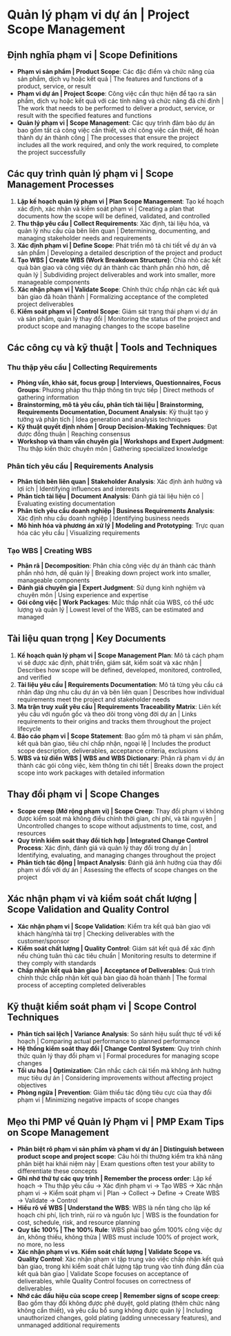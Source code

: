 # Quản lý phạm vi dự án | Project Scope Management

## Định nghĩa phạm vi | Scope Definitions
- **Phạm vi sản phẩm | Product Scope**: Các đặc điểm và chức năng của sản phẩm, dịch vụ hoặc kết quả | The features and functions of a product, service, or result
- **Phạm vi dự án | Project Scope**: Công việc cần thực hiện để tạo ra sản phẩm, dịch vụ hoặc kết quả với các tính năng và chức năng đã chỉ định | The work that needs to be performed to deliver a product, service, or result with the specified features and functions
- **Quản lý phạm vi | Scope Management**: Các quy trình đảm bảo dự án bao gồm tất cả công việc cần thiết, và chỉ công việc cần thiết, để hoàn thành dự án thành công | The processes that ensure the project includes all the work required, and only the work required, to complete the project successfully

## Các quy trình quản lý phạm vi | Scope Management Processes
1. **Lập kế hoạch quản lý phạm vi | Plan Scope Management**: Tạo kế hoạch xác định, xác nhận và kiểm soát phạm vi | Creating a plan that documents how the scope will be defined, validated, and controlled
2. **Thu thập yêu cầu | Collect Requirements**: Xác định, tài liệu hóa, và quản lý nhu cầu của bên liên quan | Determining, documenting, and managing stakeholder needs and requirements
3. **Xác định phạm vi | Define Scope**: Phát triển mô tả chi tiết về dự án và sản phẩm | Developing a detailed description of the project and product
4. **Tạo WBS | Create WBS (Work Breakdown Structure)**: Chia nhỏ các kết quả bàn giao và công việc dự án thành các thành phần nhỏ hơn, dễ quản lý | Subdividing project deliverables and work into smaller, more manageable components
5. **Xác nhận phạm vi | Validate Scope**: Chính thức chấp nhận các kết quả bàn giao đã hoàn thành | Formalizing acceptance of the completed project deliverables
6. **Kiểm soát phạm vi | Control Scope**: Giám sát trạng thái phạm vi dự án và sản phẩm, quản lý thay đổi | Monitoring the status of the project and product scope and managing changes to the scope baseline

## Các công cụ và kỹ thuật | Tools and Techniques
### Thu thập yêu cầu | Collecting Requirements
- **Phỏng vấn, khảo sát, focus group | Interviews, Questionnaires, Focus Groups**: Phương pháp thu thập thông tin trực tiếp | Direct methods of gathering information
- **Brainstorming, mô tả yêu cầu, phân tích tài liệu | Brainstorming, Requirements Documentation, Document Analysis**: Kỹ thuật tạo ý tưởng và phân tích | Idea generation and analysis techniques
- **Kỹ thuật quyết định nhóm | Group Decision-Making Techniques**: Đạt được đồng thuận | Reaching consensus
- **Workshop và tham vấn chuyên gia | Workshops and Expert Judgment**: Thu thập kiến thức chuyên môn | Gathering specialized knowledge

### Phân tích yêu cầu | Requirements Analysis
- **Phân tích bên liên quan | Stakeholder Analysis**: Xác định ảnh hưởng và lợi ích | Identifying influences and interests
- **Phân tích tài liệu | Document Analysis**: Đánh giá tài liệu hiện có | Evaluating existing documentation
- **Phân tích yêu cầu doanh nghiệp | Business Requirements Analysis**: Xác định nhu cầu doanh nghiệp | Identifying business needs
- **Mô hình hóa và phương án xử lý | Modeling and Prototyping**: Trực quan hóa các yêu cầu | Visualizing requirements

### Tạo WBS | Creating WBS
- **Phân rã | Decomposition**: Phân chia công việc dự án thành các thành phần nhỏ hơn, dễ quản lý | Breaking down project work into smaller, manageable components
- **Đánh giá chuyên gia | Expert Judgment**: Sử dụng kinh nghiệm và chuyên môn | Using experience and expertise
- **Gói công việc | Work Packages**: Mức thấp nhất của WBS, có thể ước lượng và quản lý | Lowest level of the WBS, can be estimated and managed

## Tài liệu quan trọng | Key Documents
1. **Kế hoạch quản lý phạm vi | Scope Management Plan**: Mô tả cách phạm vi sẽ được xác định, phát triển, giám sát, kiểm soát và xác nhận | Describes how scope will be defined, developed, monitored, controlled, and verified
2. **Tài liệu yêu cầu | Requirements Documentation**: Mô tả từng yêu cầu cá nhân đáp ứng nhu cầu dự án và bên liên quan | Describes how individual requirements meet the project and stakeholder needs
3. **Ma trận truy xuất yêu cầu | Requirements Traceability Matrix**: Liên kết yêu cầu với nguồn gốc và theo dõi trong vòng đời dự án | Links requirements to their origins and tracks them throughout the project lifecycle
4. **Báo cáo phạm vi | Scope Statement**: Bao gồm mô tả phạm vi sản phẩm, kết quả bàn giao, tiêu chí chấp nhận, ngoại lệ | Includes the product scope description, deliverables, acceptance criteria, exclusions
5. **WBS và từ điển WBS | WBS and WBS Dictionary**: Phân rã phạm vi dự án thành các gói công việc, kèm thông tin chi tiết | Breaks down the project scope into work packages with detailed information

## Thay đổi phạm vi | Scope Changes
- **Scope creep (Mở rộng phạm vi) | Scope Creep**: Thay đổi phạm vi không được kiểm soát mà không điều chỉnh thời gian, chi phí, và tài nguyên | Uncontrolled changes to scope without adjustments to time, cost, and resources
- **Quy trình kiểm soát thay đổi tích hợp | Integrated Change Control Process**: Xác định, đánh giá và quản lý thay đổi trong dự án | Identifying, evaluating, and managing changes throughout the project
- **Phân tích tác động | Impact Analysis**: Đánh giá ảnh hưởng của thay đổi phạm vi đối với dự án | Assessing the effects of scope changes on the project

## Xác nhận phạm vi và kiểm soát chất lượng | Scope Validation and Quality Control
- **Xác nhận phạm vi | Scope Validation**: Kiểm tra kết quả bàn giao với khách hàng/nhà tài trợ | Checking deliverables with the customer/sponsor
- **Kiểm soát chất lượng | Quality Control**: Giám sát kết quả để xác định nếu chúng tuân thủ các tiêu chuẩn | Monitoring results to determine if they comply with standards
- **Chấp nhận kết quả bàn giao | Acceptance of Deliverables**: Quá trình chính thức chấp nhận kết quả bàn giao đã hoàn thành | The formal process of accepting completed deliverables

## Kỹ thuật kiểm soát phạm vi | Scope Control Techniques
- **Phân tích sai lệch | Variance Analysis**: So sánh hiệu suất thực tế với kế hoạch | Comparing actual performance to planned performance
- **Hệ thống kiểm soát thay đổi | Change Control System**: Quy trình chính thức quản lý thay đổi phạm vi | Formal procedures for managing scope changes
- **Tối ưu hóa | Optimization**: Cân nhắc cách cải tiến mà không ảnh hưởng mục tiêu dự án | Considering improvements without affecting project objectives
- **Phòng ngừa | Prevention**: Giảm thiểu tác động tiêu cực của thay đổi phạm vi | Minimizing negative impacts of scope changes

## Mẹo thi PMP về Quản lý Phạm vi | PMP Exam Tips on Scope Management
- **Phân biệt rõ phạm vi sản phẩm và phạm vi dự án | Distinguish between product scope and project scope**: Câu hỏi thi thường kiểm tra khả năng phân biệt hai khái niệm này | Exam questions often test your ability to differentiate these concepts
- **Ghi nhớ thứ tự các quy trình | Remember the process order**: Lập kế hoạch → Thu thập yêu cầu → Xác định phạm vi → Tạo WBS → Xác nhận phạm vi → Kiểm soát phạm vi | Plan → Collect → Define → Create WBS → Validate → Control
- **Hiểu rõ về WBS | Understand the WBS**: WBS là nền tảng cho lập kế hoạch chi phí, lịch trình, rủi ro và nguồn lực | WBS is the foundation for cost, schedule, risk, and resource planning
- **Quy tắc 100% | The 100% Rule**: WBS phải bao gồm 100% công việc dự án, không thiếu, không thừa | WBS must include 100% of project work, no more, no less
- **Xác nhận phạm vi vs. Kiểm soát chất lượng | Validate Scope vs. Quality Control**: Xác nhận phạm vi tập trung vào việc chấp nhận kết quả bàn giao, trong khi kiểm soát chất lượng tập trung vào tính đúng đắn của kết quả bàn giao | Validate Scope focuses on acceptance of deliverables, while Quality Control focuses on correctness of deliverables
- **Nhớ các dấu hiệu của scope creep | Remember signs of scope creep**: Bao gồm thay đổi không được phê duyệt, gold plating (thêm chức năng không cần thiết), và yêu cầu bổ sung không được quản lý | Including unauthorized changes, gold plating (adding unnecessary features), and unmanaged additional requirements 